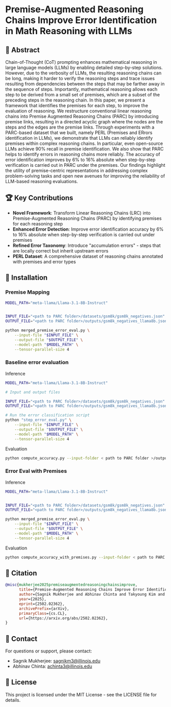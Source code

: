 # Premise-Augmented Reasoning Chains Improve Error Identification in Math Reasoning with LLMs

## 📝 Abstract

Chain-of-Thought (CoT) prompting enhances mathematical reasoning in large language models (LLMs) by enabling detailed step-by-step solutions. However, due to the verbosity of LLMs, the resulting reasoning chains can be long, making it harder to verify the reasoning steps and trace issues resulting from dependencies between the steps that may be farther away in the sequence of steps. Importantly, mathematical reasoning allows each step to be derived from a small set of premises, which are a subset of the preceding steps in the reasoning chain. In this paper, we present a framework that identifies the premises for each step, to improve the evaluation of reasoning. We restructure conventional linear reasoning chains into Premise Augmented Reasoning Chains (PARC) by introducing premise links, resulting in a directed acyclic graph where the nodes are the steps and the edges are the premise links. Through experiments with a PARC-based dataset that we built, namely PERL (Premises and ERrors identification in LLMs), we demonstrate that LLMs can reliably identify premises within complex reasoning chains. In particular, even open-source LLMs achieve 90% recall in premise identification. We also show that PARC helps to identify errors in reasoning chains more reliably. The accuracy of error identification improves by 6% to 16% absolute when step-by-step verification is carried out in PARC under the premises. Our findings highlight the utility of premise-centric representations in addressing complex problem-solving tasks and open new avenues for improving the reliability of LLM-based reasoning evaluations.

## 🏆 Key Contributions

- **Novel Framework**: Transform Linear Reasoning Chains (LRC) into Premise-Augmented Reasoning Chains (PARC) by identifying premises for each reasoning step
- **Enhanced Error Detection**: Improve error identification accuracy by 6% to 16% absolute when step-by-step verification is carried out under premises
- **Refined Error Taxonomy**: Introduce "accumulation errors" - steps that are locally correct but inherit upstream errors
- **PERL Dataset**: A comprehensive dataset of reasoning chains annotated with premises and error types

## 🔧 Installation

### Premise Mapping

```bash
MODEL_PATH="meta-llama/Llama-3.1-8B-Instruct"


INPUT_FILE="<path to PARC folder>/datasets/gsm8k/gsm8k_negatives.json"
OUTPUT_FILE="<path to PARC folder>/outputs/gsm8k_negatives_llama8b.json"

python merged_premise_error_eval.py \
    --input-file "$INPUT_FILE" \
    --output-file "$OUTPUT_FILE" \
    --model-path "$MODEL_PATH" \
    --tensor-parallel-size 4
```

### Baseline error evaluation
Inference
```bash
MODEL_PATH="meta-llama/Llama-3.1-8B-Instruct"

# Input and output files

INPUT_FILE="<path to PARC folder>/datasets/gsm8k/gsm8k_negatives.json"
OUTPUT_FILE="<path to PARC folder>/outputs/gsm8k_negatives_llama8b.json"

# Run the error classification script
python "step_error_eval.py" \
    --input-file "$INPUT_FILE" \
    --output-file "$OUTPUT_FILE" \
    --model-path "$MODEL_PATH" \
    --tensor-parallel-size 4
```
Evaluation
```bash
python compute_accuracy.py --input-folder < path to PARC folder >/outputs 
```
### Error Eval with Premises

Inference 
```bash
MODEL_PATH="meta-llama/Llama-3.1-8B-Instruct"


INPUT_FILE="<path to PARC folder>/datasets/gsm8k/gsm8k_negatives.json"
OUTPUT_FILE="<path to PARC folder>/outputs/gsm8k_negatives_llama8b.json"

python merged_premise_error_eval.py \
    --input-file "$INPUT_FILE" \
    --output-file "$OUTPUT_FILE" \
    --model-path "$MODEL_PATH" \
    --tensor-parallel-size 4
```
Evaluation
```bash
python compute_accuracy_with_premises.py --input-folder < path to PARC folder >/outputs 
```
## 📄 Citation

```bibtex
@misc{mukherjee2025premiseaugmentedreasoningchainsimprove,
      title={Premise-Augmented Reasoning Chains Improve Error Identification in Math reasoning with LLMs}, 
      author={Sagnik Mukherjee and Abhinav Chinta and Takyoung Kim and Tarun Anoop Sharma and Dilek Hakkani-Tür},
      year={2025},
      eprint={2502.02362},
      archivePrefix={arXiv},
      primaryClass={cs.CL},
      url={https://arxiv.org/abs/2502.02362}, 
}
```

## 📧 Contact

For questions or support, please contact:
- Sagnik Mukherjee: sagnikm3@illinois.edu
- Abhinav Chinta: achinta3@illinois.edu

## 📜 License

This project is licensed under the MIT License - see the LICENSE file for details.